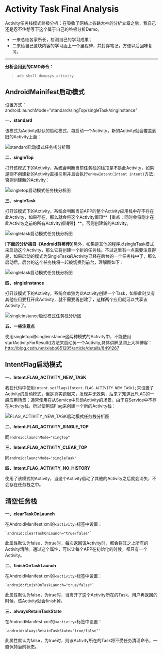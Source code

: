 # Activity Task Final Analysis

Activity任务栈模式终极分析：在吸收了网络上各路大神的分析文章之后，我自己还是忍不住想写下这个属于自己的终极分析Demo。

- 一来总结各家所长，检测自己的学习成果；
- 二来给自己这块内容的学习画上一个里程碑，并封存笔记，方便以后回味复习。


----------
**分析会用到的CMD命令：**
>  `adb shell dumpsys activity`

## AndroidMainifest启动模式 ##

设置方式：
    android:launchMode="standard/singTop/singleTask/singInstance"

**一、standard**

 该模式为Activity默认的启动模式，每启动一个Activity，新的Activity就会覆盖到旧的Activity上面：

 ![standard启动模式任务栈分析图](https://github.com/NateRobinson/Activity-Task-Final-Analysis/blob/master/imgs/1.png?raw=true)

**二、singleTop**
 
打开该模式下的Activity，系统会判断当前任务栈的栈顶是不是此Activity，如果是则不创建新的Activity直接引用并且会执行`onNewIntent(Intent intent)`方法，否则创建新的Activity：

![singletop启动模式任务栈分析图](https://github.com/NateRobinson/Activity-Task-Final-Analysis/blob/master/imgs/2.png?raw=true)
 
**三、singleTask**

打开该模式下的Activity，系统会判断当前APP的整个Activity应用栈中存不存在此Activity，如果存在，那么就会将这个Activity置顶**【重点：同时会将刚才在此Activity之前的所有Activity都销毁】**，否则创建新的Activity。

![singletask启动模式任务栈分析图](https://github.com/NateRobinson/Activity-Task-Final-Analysis/blob/master/imgs/3.png?raw=true)

[**下面的分析摘自《Android群英传》**]另外，如果是其他的程序以singleTask模式来启动这个Activity，那么它将创建一个新的任务栈。不过这里有一点需要注意得是，如果启动的模式为SingleTask的Activity已经在后台的一个任务栈中了，那么启动后，后台的这个任务栈将一起被切换到前台，理解图如下：

![singletask启动模式任务栈分析图](https://github.com/NateRobinson/Activity-Task-Final-Analysis/blob/master/imgs/4.png?raw=true)

**四、singleInstance**

打开该模式下的Activity，系统会单独为此Activity创建一个Task，如果此时又有其他应用要打开此Activity，就不需要再创建了，这样两个应用就可以共享该Activity了。

![singleinstance启动模式任务栈分析图](https://github.com/NateRobinson/Activity-Task-Final-Analysis/blob/master/imgs/5.png?raw=true)

**五、一些注意点**

使用singletop和singleinstance这两种模式的Activity中，不能使用startActivityForResult()方法来启动另一个Activity,具体讲解见网上大神博客：<a href="http://blog.csdn.net/xiabo851205/article/details/8491267" target="_blank" >http://blog.csdn.net/xiabo851205/article/details/8491267</a>

## IntentFlag启动模式 ##

**一、Intent.FLAG_ACTIVITY_NEW_TASK**

我在代码中使用`intent.setFlags(Intent.FLAG_ACTIVITY_NEW_TASK);`来设置了Activity的启动模式，但是真实跑起来，发现并无效果，后来才知道此FLAG的一般应用场景：通常使用在从Service中启动Activity的场景，由于在Service中不存在Activity栈，所以使用该Flag来创建一个新的Activity栈：


![FLAG_ACTIVITY_NEW_TASK启动模式任务栈分析图](https://github.com/NateRobinson/Activity-Task-Final-Analysis/blob/master/imgs/6.png?raw=true)

**二、Intent.FLAG_ACTIVITY_SINGLE_TOP**

同`android:launchMode="singTop"`

**三、Intent.FLAG_ACTIVITY_CLEAR_TOP**

同`android:launchMode="singleTask"`

**四、Intent.FLAG_ACTIVITY_NO_HISTORY**

使用了该模式的Activity，当这个Activity启动了其他的Activity之后就会消失，不会存在任务栈之中。

## 清空任务栈 ##

**一、clearTaskOnLaunch**

在AndroidManifest.xml的`<activity>`标签中设置：

    `android:clearTaskOnLaunch="true/false"`

此属性默认为false，为true时，每次返回该Activity时，都会将其之上所有的Activity清除。通过这个属性，可以让每个APP在初始化的时候，都只有一个Activity。

**二、finishOnTaskLaunch**

在AndroidManifest.xml的`<activity>`标签中设置：

    `android:finishOnTaskLaunch="true/false"`

此属性默认为false，为true时，当离开了这个Activity所在的Task，用户再返回的时候，该Activity就会finish掉。

**三、alwaysRetainTaskState**

在AndroidManifest.xml的`<activity>`标签中设置：

    `android:alwaysRetainTaskState="true/false"`

此属性默认为false，为true时，则该Activity所在的Task将不受任务清理命令，一直保持当前状态。